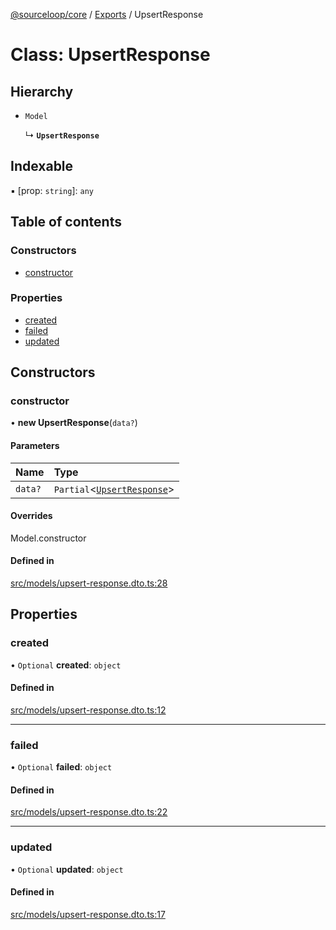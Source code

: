 [@sourceloop/core](../README.md) / [Exports](../modules.md) / UpsertResponse

# Class: UpsertResponse

## Hierarchy

- `Model`

  ↳ **`UpsertResponse`**

## Indexable

▪ [prop: `string`]: `any`

## Table of contents

### Constructors

- [constructor](UpsertResponse.md#constructor)

### Properties

- [created](UpsertResponse.md#created)
- [failed](UpsertResponse.md#failed)
- [updated](UpsertResponse.md#updated)

## Constructors

### constructor

• **new UpsertResponse**(`data?`)

#### Parameters

| Name | Type |
| :------ | :------ |
| `data?` | `Partial`<[`UpsertResponse`](UpsertResponse.md)\> |

#### Overrides

Model.constructor

#### Defined in

[src/models/upsert-response.dto.ts:28](https://github.com/sourcefuse/loopback4-microservice-catalog/blob/a84fe677/packages/core/src/models/upsert-response.dto.ts#L28)

## Properties

### created

• `Optional` **created**: `object`

#### Defined in

[src/models/upsert-response.dto.ts:12](https://github.com/sourcefuse/loopback4-microservice-catalog/blob/a84fe677/packages/core/src/models/upsert-response.dto.ts#L12)

___

### failed

• `Optional` **failed**: `object`

#### Defined in

[src/models/upsert-response.dto.ts:22](https://github.com/sourcefuse/loopback4-microservice-catalog/blob/a84fe677/packages/core/src/models/upsert-response.dto.ts#L22)

___

### updated

• `Optional` **updated**: `object`

#### Defined in

[src/models/upsert-response.dto.ts:17](https://github.com/sourcefuse/loopback4-microservice-catalog/blob/a84fe677/packages/core/src/models/upsert-response.dto.ts#L17)
